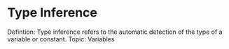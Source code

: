 # Type Inference

Defintion: Type inference refers to the automatic detection of the type of a variable or constant.
Topic: Variables